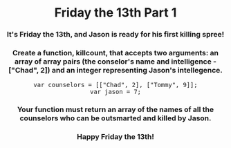 <div align = 'center'>

# Friday the 13th Part 1

</div>

<div align = 'center'>

<h3>It's Friday the 13th, and Jason is ready for his first killing spree!</h3>

<h3>Create a function, killcount, that accepts two arguments: an array of array pairs (the conselor's name and intelligence - ["Chad", 2]) and an integer representing Jason's intellegence.</h3>

<pre>
var counselors = [["Chad", 2], ["Tommy", 9]];
var jason = 7;
</pre>

<h3>Your function must return an array of the names of all the counselors who can be outsmarted and killed by Jason.</h3>

<h3>Happy Friday the 13th!</h3>

</div>
